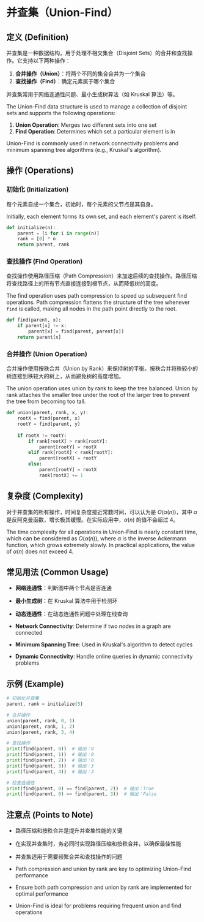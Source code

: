 # 并查集（Union-Find）

## 定义 (Definition)

并查集是一种数据结构，用于处理不相交集合（Disjoint Sets）的合并和查找操作。它支持以下两种操作：

1. **合并操作（Union）**：将两个不同的集合合并为一个集合
2. **查找操作（Find）**：确定元素属于哪个集合

并查集常用于网络连通性问题、最小生成树算法（如 Kruskal 算法）等。

The Union-Find data structure is used to manage a collection of disjoint sets and supports the following operations:

1. **Union Operation**: Merges two different sets into one set
2. **Find Operation**: Determines which set a particular element is in

Union-Find is commonly used in network connectivity problems and minimum spanning tree algorithms (e.g., Kruskal's algorithm).

## 操作 (Operations)

### 初始化 (Initialization)

每个元素自成一个集合，初始时，每个元素的父节点是其自身。

Initially, each element forms its own set, and each element's parent is itself.

```python
def initialize(n):
    parent = [i for i in range(n)]
    rank = [0] * n
    return parent, rank
```

### 查找操作 (Find Operation)

查找操作使用路径压缩（Path Compression）来加速后续的查找操作。路径压缩将查找路径上的所有节点直接连接到根节点，从而降低树的高度。

The find operation uses path compression to speed up subsequent find operations. Path compression flattens the structure of the tree whenever `find` is called, making all nodes in the path point directly to the root.

```python
def find(parent, x):
    if parent[x] != x:
        parent[x] = find(parent, parent[x])
    return parent[x]
```

### 合并操作 (Union Operation)

合并操作使用按秩合并（Union by Rank）来保持树的平衡。按秩合并将秩较小的树连接到秩较大的树上，从而避免树的高度增加。

The union operation uses union by rank to keep the tree balanced. Union by rank attaches the smaller tree under the root of the larger tree to prevent the tree from becoming too tall.

```python
def union(parent, rank, x, y):
    rootX = find(parent, x)
    rootY = find(parent, y)
    
    if rootX != rootY:
        if rank[rootX] > rank[rootY]:
            parent[rootY] = rootX
        elif rank[rootX] < rank[rootY]:
            parent[rootX] = rootY
        else:
            parent[rootY] = rootX
            rank[rootX] += 1
```

## 复杂度 (Complexity)

对于并查集的所有操作，时间复杂度接近常数时间，可以认为是 $O(\alpha(n))$，其中 $\alpha$ 是反阿克曼函数，增长极其缓慢。在实际应用中，$\alpha(n)$ 的值不会超过 4。

The time complexity for all operations in Union-Find is nearly constant time, which can be considered as $O(\alpha(n))$, where $\alpha$ is the inverse Ackermann function, which grows extremely slowly. In practical applications, the value of $\alpha(n)$ does not exceed 4.

## 常见用法 (Common Usage)

- **网络连通性**：判断图中两个节点是否连通
- **最小生成树**：在 Kruskal 算法中用于检测环
- **动态连通性**：在动态连通性问题中处理在线查询

- **Network Connectivity**: Determine if two nodes in a graph are connected
- **Minimum Spanning Tree**: Used in Kruskal's algorithm to detect cycles
- **Dynamic Connectivity**: Handle online queries in dynamic connectivity problems

## 示例 (Example)

```python
# 初始化并查集
parent, rank = initialize(5)

# 合并操作
union(parent, rank, 0, 1)
union(parent, rank, 1, 2)
union(parent, rank, 3, 4)

# 查找操作
print(find(parent, 0))  # 输出：0
print(find(parent, 1))  # 输出：0
print(find(parent, 2))  # 输出：0
print(find(parent, 3))  # 输出：3
print(find(parent, 4))  # 输出：3

# 检查连通性
print(find(parent, 0) == find(parent, 2))  # 输出：True
print(find(parent, 0) == find(parent, 3))  # 输出：False
```

## 注意点 (Points to Note)

- 路径压缩和按秩合并是提升并查集性能的关键
- 在实现并查集时，务必同时实现路径压缩和按秩合并，以确保最佳性能
- 并查集适用于需要频繁合并和查找操作的问题

- Path compression and union by rank are key to optimizing Union-Find performance
- Ensure both path compression and union by rank are implemented for optimal performance
- Union-Find is ideal for problems requiring frequent union and find operations
